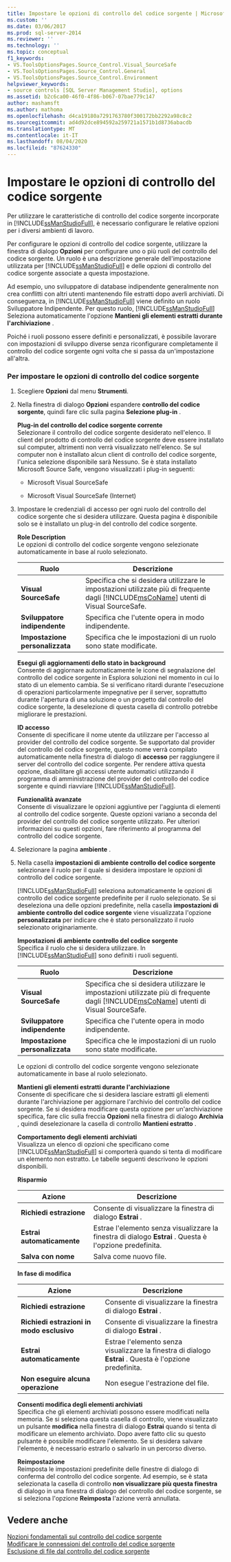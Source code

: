 ```yaml
---
title: Impostare le opzioni di controllo del codice sorgente | Microsoft Docs
ms.custom: ''
ms.date: 03/06/2017
ms.prod: sql-server-2014
ms.reviewer: ''
ms.technology: ''
ms.topic: conceptual
f1_keywords:
- VS.ToolsOptionsPages.Source_Control.Visual_SourceSafe
- VS.ToolsOptionsPages.Source_Control.General
- VS.ToolsOptionsPages.Source_Control.Environment
helpviewer_keywords:
- source controls [SQL Server Management Studio], options
ms.assetid: b2c6ca00-46f0-4f86-b067-07bae779c147
author: mashamsft
ms.author: mathoma
ms.openlocfilehash: d4ca19180a7291763780f300172bb2292a98c8c2
ms.sourcegitcommit: ad4d92dce894592a259721a1571b1d8736abacdb
ms.translationtype: MT
ms.contentlocale: it-IT
ms.lasthandoff: 08/04/2020
ms.locfileid: "87624330"
---
```

# <a name="set-source-control-options"></a>Impostare le opzioni di controllo del codice sorgente
  Per utilizzare le caratteristiche di controllo del codice sorgente incorporate in [!INCLUDE[ssManStudioFull](../includes/ssmanstudiofull-md.md)], è necessario configurare le relative opzioni per i diversi ambienti di lavoro.  
  
 Per configurare le opzioni di controllo del codice sorgente, utilizzare la finestra di dialogo **Opzioni** per configurare uno o più ruoli del controllo del codice sorgente. Un ruolo è una descrizione generale dell'impostazione utilizzata per [!INCLUDE[ssManStudioFull](../includes/ssmanstudiofull-md.md)] e delle opzioni di controllo del codice sorgente associate a questa impostazione.  
  
 Ad esempio, uno sviluppatore di database indipendente generalmente non crea conflitti con altri utenti mantenendo file estratti dopo averli archiviati. Di conseguenza, in [!INCLUDE[ssManStudioFull](../includes/ssmanstudiofull-md.md)] viene definito un ruolo Sviluppatore Indipendente. Per questo ruolo, [!INCLUDE[ssManStudioFull](../includes/ssmanstudiofull-md.md)] Seleziona automaticamente l'opzione **Mantieni gli elementi estratti durante l'archiviazione** .  
  
 Poiché i ruoli possono essere definiti e personalizzati, è possibile lavorare con impostazioni di sviluppo diverse senza riconfigurare completamente il controllo del codice sorgente ogni volta che si passa da un'impostazione all'altra.  
  
### <a name="to-set-source-control-options"></a>Per impostare le opzioni di controllo del codice sorgente  
  
1.  Scegliere **Opzioni** dal menu **Strumenti**.  
  
2.  Nella finestra di dialogo **Opzioni** espandere **controllo del codice sorgente**, quindi fare clic sulla pagina **Selezione plug-in** .  
  
     **Plug-in del controllo del codice sorgente corrente**  
     Selezionare il controllo del codice sorgente desiderato nell'elenco. Il client del prodotto di controllo del codice sorgente deve essere installato sul computer, altrimenti non verrà visualizzato nell'elenco. Se sul computer non è installato alcun client di controllo del codice sorgente, l'unica selezione disponibile sarà Nessuno. Se è stata installato Microsoft Source Safe, vengono visualizzati i plug-in seguenti:  
  
    -   Microsoft Visual SourceSafe  
  
    -   Microsoft Visual SourceSafe (Internet)  
  
3.  Impostare le credenziali di accesso per ogni ruolo del controllo del codice sorgente che si desidera utilizzare. Questa pagina è disponibile solo se è installato un plug-in del controllo del codice sorgente.  
  
     **Role Description**  
     Le opzioni di controllo del codice sorgente vengono selezionate automaticamente in base al ruolo selezionato.  
  
    |Ruolo|Descrizione|  
    |----------|-----------------|  
    |**Visual SourceSafe**|Specifica che si desidera utilizzare le impostazioni utilizzate più di frequente dagli [!INCLUDE[msCoName](../includes/msconame-md.md)] utenti di Visual SourceSafe.|  
    |**Sviluppatore indipendente**|Specifica che l'utente opera in modo indipendente.|  
    |**Impostazione personalizzata**|Specifica che le impostazioni di un ruolo sono state modificate.|  
  
     **Esegui gli aggiornamenti dello stato in background**  
     Consente di aggiornare automaticamente le icone di segnalazione del controllo del codice sorgente in Esplora soluzioni nel momento in cui lo stato di un elemento cambia. Se si verificano ritardi durante l'esecuzione di operazioni particolarmente impegnative per il server, soprattutto durante l'apertura di una soluzione o un progetto dal controllo del codice sorgente, la deselezione di questa casella di controllo potrebbe migliorare le prestazioni.  
  
     **ID accesso**  
     Consente di specificare il nome utente da utilizzare per l'accesso al provider del controllo del codice sorgente. Se supportato dal provider del controllo del codice sorgente, questo nome verrà compilato automaticamente nella finestra di dialogo di **accesso** per raggiungere il server del controllo del codice sorgente. Per rendere attiva questa opzione, disabilitare gli accessi utente automatici utilizzando il programma di amministrazione del provider del controllo del codice sorgente e quindi riavviare [!INCLUDE[ssManStudioFull](../includes/ssmanstudiofull-md.md)].  
  
     **Funzionalità avanzate**  
     Consente di visualizzare le opzioni aggiuntive per l'aggiunta di elementi al controllo del codice sorgente. Queste opzioni variano a seconda del provider del controllo del codice sorgente utilizzato. Per ulteriori informazioni su questi opzioni, fare riferimento al programma del controllo del codice sorgente.  
  
4.  Selezionare la pagina **ambiente** .  
  
5.  Nella casella **impostazioni di ambiente controllo del codice sorgente** selezionare il ruolo per il quale si desidera impostare le opzioni di controllo del codice sorgente.  
  
     [!INCLUDE[ssManStudioFull](../includes/ssmanstudiofull-md.md)] seleziona automaticamente le opzioni di controllo del codice sorgente predefinite per il ruolo selezionato. Se si deseleziona una delle opzioni predefinite, nella casella **impostazioni di ambiente controllo del codice sorgente** viene visualizzata l'opzione **personalizzata** per indicare che è stato personalizzato il ruolo selezionato originariamente.  
  
     **Impostazioni di ambiente controllo del codice sorgente**  
     Specifica il ruolo che si desidera utilizzare. In [!INCLUDE[ssManStudioFull](../includes/ssmanstudiofull-md.md)] sono definiti i ruoli seguenti.  
  
    |Ruolo|Descrizione|  
    |----------|-----------------|  
    |**Visual SourceSafe**|Specifica che si desidera utilizzare le impostazioni utilizzate più di frequente dagli [!INCLUDE[msCoName](../includes/msconame-md.md)] utenti di Visual SourceSafe.|  
    |**Sviluppatore indipendente**|Specifica che l'utente opera in modo indipendente.|  
    |**Impostazione personalizzata**|Specifica che le impostazioni di un ruolo sono state modificate.|  
  
     Le opzioni di controllo del codice sorgente vengono selezionate automaticamente in base al ruolo selezionato.  
  
     **Mantieni gli elementi estratti durante l'archiviazione**  
     Consente di specificare che si desidera lasciare estratti gli elementi durante l'archiviazione per aggiornare l'archivio del controllo del codice sorgente. Se si desidera modificare questa opzione per un'archiviazione specifica, fare clic sulla freccia **Opzioni** nella finestra di dialogo **Archivia** , quindi deselezionare la casella di controllo **Mantieni estratto** .  
  
     **Comportamento degli elementi archiviati**  
     Visualizza un elenco di opzioni che specificano come [!INCLUDE[ssManStudioFull](../includes/ssmanstudiofull-md.md)] si comporterà quando si tenta di modificare un elemento non estratto. Le tabelle seguenti descrivono le opzioni disponibili.  
  
     **Risparmio**  
  
    |Azione|Descrizione|  
    |------------|-----------------|  
    |**Richiedi estrazione**|Consente di visualizzare la finestra di dialogo **Estrai** .|  
    |**Estrai automaticamente**|Estrae l'elemento senza visualizzare la finestra di dialogo **Estrai** . Questa è l'opzione predefinita.|  
    |**Salva con nome**|Salva come nuovo file.|  
  
     **In fase di modifica**  
  
    |Azione|Descrizione|  
    |------------|-----------------|  
    |**Richiedi estrazione**|Consente di visualizzare la finestra di dialogo **Estrai** .|  
    |**Richiedi estrazioni in modo esclusivo**|Consente di visualizzare la finestra di dialogo **Estrai** .|  
    |**Estrai automaticamente**|Estrae l'elemento senza visualizzare la finestra di dialogo **Estrai** . Questa è l'opzione predefinita.|  
    |**Non eseguire alcuna operazione**|Non esegue l'estrazione del file.|  
  
     **Consenti modifica degli elementi archiviati**  
     Specifica che gli elementi archiviati possono essere modificati nella memoria. Se si seleziona questa casella di controllo, viene visualizzato un pulsante **modifica** nella finestra di dialogo **Estrai** quando si tenta di modificare un elemento archiviato. Dopo avere fatto clic su questo pulsante è possibile modificare l'elemento. Se si desidera salvare l'elemento, è necessario estrarlo o salvarlo in un percorso diverso.  
  
     **Reimpostazione**  
     Reimposta le impostazioni predefinite delle finestre di dialogo di conferma del controllo del codice sorgente. Ad esempio, se è stata selezionata la casella di controllo **non visualizzare più questa finestra** di dialogo in una finestra di dialogo del controllo del codice sorgente, se si seleziona l'opzione **Reimposta** l'azione verrà annullata.  
  
## <a name="see-also"></a>Vedere anche  
 [Nozioni fondamentali sul controllo del codice sorgente](../../2014/database-engine/source-control-basics.md)   
 [Modificare le connessioni del controllo del codice sorgente](../../2014/database-engine/change-source-control-connections.md)   
 [Esclusione di file dal controllo del codice sorgente](../../2014/database-engine/exclude-files-from-source-control.md)  
  
  
